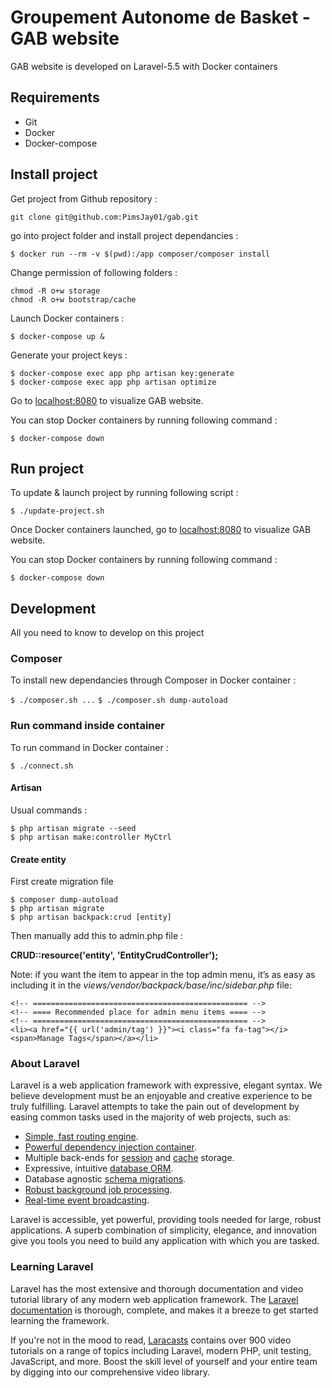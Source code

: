 # Groupement Autonome de Basket - GAB website

GAB website is developed on Laravel-5.5 with Docker containers

## Requirements

- Git
- Docker
- Docker-compose

## Install project

Get project from Github repository :

`git clone git@github.com:PimsJay01/gab.git`

go into project folder and install project dependancies :

`$ docker run --rm -v $(pwd):/app composer/composer install`

Change permission of following folders :

```
chmod -R o+w storage
chmod -R o+w bootstrap/cache
```

Launch Docker containers :

`$ docker-compose up &`

Generate your project keys :

```
$ docker-compose exec app php artisan key:generate
$ docker-compose exec app php artisan optimize
```

Go to [localhost:8080](http://localhost:8080) to visualize GAB website.

You can stop Docker containers by running following command :

`$ docker-compose down`

## Run project

To update & launch project by running following script :

`$ ./update-project.sh`

Once Docker containers launched, go to [localhost:8080](http://localhost:8080) to visualize GAB website.

You can stop Docker containers by running following command :

`$ docker-compose down`

## Development

All you need to know to develop on this project

### Composer

To install new dependancies through Composer in Docker container :

`$ ./composer.sh ...`
`$ ./composer.sh dump-autoload`

### Run command inside container

To run command in Docker container :

`$ ./connect.sh`

#### Artisan

Usual commands :

```
$ php artisan migrate --seed
$ php artisan make:controller MyCtrl
```

#### Create entity

First create migration file

```
$ composer dump-autoload
$ php artisan migrate
$ php artisan backpack:crud [entity]
```

Then manually add this to admin.php file :

**CRUD::resource('entity', 'EntityCrudController');**

Note: if you want the item to appear in the top admin menu, it’s as easy as including it in the *views/vendor/backpack/base/inc/sidebar.php* file:

```
<!-- ================================================ -->
<!-- ==== Recommended place for admin menu items ==== -->
<!-- ================================================ -->
<li><a href="{{ url('admin/tag') }}"><i class="fa fa-tag"></i> <span>Manage Tags</span></a></li>
```

### About Laravel

Laravel is a web application framework with expressive, elegant syntax. We believe development must be an enjoyable and creative experience to be truly fulfilling. Laravel attempts to take the pain out of development by easing common tasks used in the majority of web projects, such as:

- [Simple, fast routing engine](https://laravel.com/docs/routing).
- [Powerful dependency injection container](https://laravel.com/docs/container).
- Multiple back-ends for [session](https://laravel.com/docs/session) and [cache](https://laravel.com/docs/cache) storage.
- Expressive, intuitive [database ORM](https://laravel.com/docs/eloquent).
- Database agnostic [schema migrations](https://laravel.com/docs/migrations).
- [Robust background job processing](https://laravel.com/docs/queues).
- [Real-time event broadcasting](https://laravel.com/docs/broadcasting).

Laravel is accessible, yet powerful, providing tools needed for large, robust applications. A superb combination of simplicity, elegance, and innovation give you tools you need to build any application with which you are tasked.

### Learning Laravel

Laravel has the most extensive and thorough documentation and video tutorial library of any modern web application framework. The [Laravel documentation](https://laravel.com/docs) is thorough, complete, and makes it a breeze to get started learning the framework.

If you're not in the mood to read, [Laracasts](https://laracasts.com) contains over 900 video tutorials on a range of topics including Laravel, modern PHP, unit testing, JavaScript, and more. Boost the skill level of yourself and your entire team by digging into our comprehensive video library.
